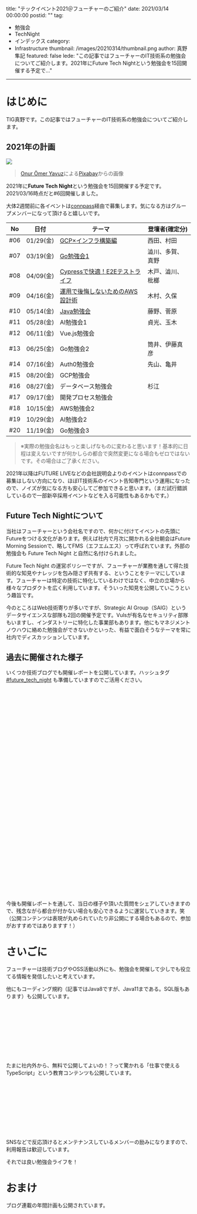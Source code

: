 title: "テックイベント2021＠フューチャーのご紹介"
date: 2021/03/14 00:00:00
postid: ""
tag:
  - 勉強会
  - TechNight
  - インデックス
category:
  - Infrastructure
thumbnail: /images/20210314/thumbnail.png
author: 真野隼記
featured: false
lede: "この記事ではフューチャーのIT技術系の勉強会についてご紹介します。2021年にFuture Tech Nightという勉強会を15回開催する予定で..."
---
# はじめに

TIG真野です。この記事ではフューチャーのIT技術系の勉強会についてご紹介します。

## 2021年の計画

![](/images/20210314/space-1951858_1280.png)

> <a href="https://pixabay.com/ja/users/onuromeryavuz-4180408/?utm_source=link-attribution&amp;utm_medium=referral&amp;utm_campaign=image&amp;utm_content=1951858">Onur Ömer Yavuz</a>による<a href="https://pixabay.com/ja/?utm_source=link-attribution&amp;utm_medium=referral&amp;utm_campaign=image&amp;utm_content=1951858">Pixabay</a>からの画像

2021年に**Future Tech Night**という勉強会を15回開催する予定です。2021/03/16時点だと#6回開催しました。

大体2週間前に各イベントは[connpass](https://future.connpass.com/)経由で募集します。気になる方はグループメンバーになって頂けると嬉しいです。

| No  | 日付      | テーマ                  | 登壇者(確定分)                |
|-----|-----------|-------------------------|------------------------------|
| #06 | 01/29(金) | [GCP×インフラ構築編](https://future.connpass.com/event/201478/)  | 西田、村田      |
| #07 | 03/19(金) | [Go勉強会1](https://future.connpass.com/event/206387/)  | 澁川、多賀、真野         |
| #08 | 04/09(金) | [Cypressで快適！E2Eテストライフ](https://future.connpass.com/event/208056/) | 木戸、澁川、枇榔 |
| #09 | 04/16(金) | [運用で後悔しないためのAWS設計術](https://future.connpass.com/event/209778/)              | 木村、久保           |
| #10 | 05/14(金) | [Java勉強会](https://future.connpass.com/event/211765/)  | 藤野、菅原           |
| #11 | 05/28(金) | AI勉強会1               | 貞光、玉木           |
| #12 | 06/11(金) | Vue.js勉強会            | 　                           |
| #13 | 06/25(金) | Go勉強会2               | 筒井、伊藤真彦                |
| #14 | 07/16(金) | Auth0勉強会             | 先山、亀井           |
| #15 | 08/20(金) | GCP勉強会　             | 　                           |
| #16 | 08/27(金) | データベース勉強会       | 杉江                  |
| #17 | 09/17(金) | 開発プロセス勉強会       | 　                           |
| #18 | 10/15(金) | AWS勉強会2              | 　                           |
| #19 | 10/29(金) | AI勉強会2               | 　                           |
| #20 | 11/19(金) | Go勉強会3               | 　                           |

> ※実際の勉強会名はもっと楽しげなものに変わると思います！基本的に日程は変えないですが何かしらの都合で突然変更になる場合もゼロではないです。その場合はご了承ください。

2021年以降はFUTURE LIVEなどの会社説明会よりのイベントはconnpassでの募集はしない方向になり、ほぼIT技術系のイベント告知専門という運用になったので、ノイズが気になる方も安心してご参加できると思います。（まだ試行錯誤しているので一部新卒採用イベントなどを入る可能性もあるかもです。）


## Future Tech Nightについて

当社はフューチャーという会社名ですので、何かに付けてイベントの先頭にFutureをつける文化があります。例えば社内で月次に開かれる全社朝会はFuture Morning Sessionで、略してFMS（エフエムエス）って呼ばれています。外部の勉強会も Future Tech Night と自然に名付けられました。

Future Tech Night の運営ポリシーですが、フューチャーが業務を通して得た技術的な知見やナレッジを包み隠さず共有する、ということをテーマにしています。フューチャーは特定の技術に特化しているわけではなく、中立の立場から様々なプロダクトを広く利用しています。そういった知見を公開していこうという趣旨です。

今のところはWeb技術寄りが多いですが、Strategic AI Group（SAIG）というデータサイエンスな部隊も2回の開催予定です。Vulsが有名なセキュリティ部隊もいますし、インダストリーに特化した事業部もあります。他にもマネジメントノウハウに絡めた勉強会ができないかといった、有益で面白そうなテーマを常に社内でディスカッションしています。

## 過去に開催された様子

いくつか技術ブログでも開催レポートを公開しています。ハッシュタグ [#future_tech_night](https://twitter.com/search?q=%23future_tech_night) も準備していますのでご活用ください。

<div class="iframely-embed"><div class="iframely-responsive" style="height: 140px; padding-bottom: 0;"><a href="https://future-architect.github.io/articles/20210128/index.html" data-iframely-url="//cdn.iframe.ly/Bk93w9x?iframe=card-small"></a></div></div>

<div class="iframely-embed"><div class="iframely-responsive" style="height: 140px; padding-bottom: 0;"><a href="https://future-architect.github.io/articles/20200925/index.html" data-iframely-url="//cdn.iframe.ly/YpB7olh?iframe=card-small"></a></div></div>


<div class="iframely-embed"><div class="iframely-responsive" style="height: 140px; padding-bottom: 0;"><a href="https://future-architect.github.io/articles/20201228/index.html" data-iframely-url="//cdn.iframe.ly/RWuBJfe?iframe=card-small"></a></div></div>

<div class="iframely-embed"><div class="iframely-responsive" style="height: 140px; padding-bottom: 0;"><a href="https://future-architect.github.io/articles/20210306/index.html" data-iframely-url="//cdn.iframe.ly/eMzQMKM?iframe=card-small"></a></div>

今後も開催レポートを通して、当日の様子や頂いた質問をシェアしていきますので、残念ながら都合が付かない場合も安心できるように運営していきます。笑　（公開コンテンツは表現が丸められていたり非公開にする場合もあるので、参加がおすすめではありますす！）

# さいごに

フューチャーは技術ブログやOSS活動以外にも、勉強会を開催して少しでも役立てる情報を発信したいと考えています。

他にもコーディング規約（記事ではJava8ですが、Java11まである。SQL版もあります）も公開しています。

<div class="iframely-embed"><div class="iframely-responsive" style="height: 140px; padding-bottom: 0;"><a href="https://future-architect.github.io/articles/20160902/index.html" data-iframely-url="//cdn.iframe.ly/BeHBTMM"></a></div></div>


たまに社内外から、無料で公開してよいの！？って驚かれる「仕事で使えるTypeScript」という教育コンテンツも公開しています。

<div class="iframely-embed"><div class="iframely-responsive" style="height: 140px; padding-bottom: 0;"><a href="https://future-architect.github.io/articles/20190612/index.html" data-iframely-url="//cdn.iframe.ly/gC0UEQX?iframe=card-small"></a></div></div>


SNSなどで反応頂けるとメンテナンスしているメンバーの励みになりますので、利用報告は歓迎しています。

それでは良い勉強会ライフを！


# おまけ

ブログ連載の年間計画も公開されています。

<div class="iframely-embed"><div class="iframely-responsive" style="height: 140px; padding-bottom: 0;"><a href="https://future-architect.github.io/articles/20210112/index.html" data-iframely-url="//cdn.iframe.ly/P7BPs3C?iframe=card-small"></a></div></div>

<script async src="//cdn.iframe.ly/embed.js" charset="utf-8"></script>
